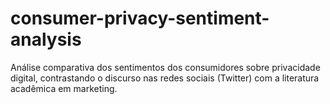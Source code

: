 # consumer-privacy-sentiment-analysis
Análise comparativa dos sentimentos dos consumidores sobre privacidade digital, contrastando o discurso nas redes sociais (Twitter) com a literatura acadêmica em marketing.

